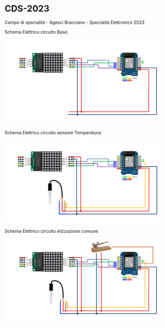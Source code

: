 # CDS-2023
Campo di specialità - Agesci Bracciano - Specialità Elettronico 2023

Schema Elettrico circuito Base:

![Alt text](images/bschema.png?raw=true "Schema circuito")

Schema Elettrico circuito sensore Temperatura:

![Alt text](images/schema.png?raw=true "Schema circuito")


Schema Elettrico circuito elizzazione comune:

![Alt text](images/rcschema.png?raw=true "Schema circuito")

